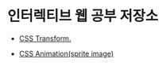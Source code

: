 # 인터렉티브 웹 공부 저장소
- <a href="https://github.com/jiyun1006/javascript-interactiveWeb/blob/main/readme/transform.md">CSS Transform.</a>  

- <a href="https://github.com/jiyun1006/javascript-interactiveWeb/blob/main/readme/animation.md">CSS Animation(sprite image)</a>
